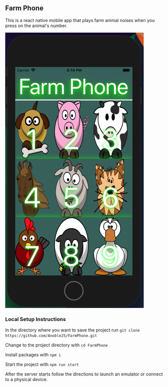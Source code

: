 ## Farm Phone

This is a react native mobile app that plays farm animal noises when you press on the animal's number.

![alt text](FarmPhoneScreen.png "Farm Phone Screen Shot")

### Local Setup Instructions

In the directory where you want to save the project run
`git clone https://github.com/Anoble25/FarmPhone.git`

Change to the project directory with
`cd FarmPhone`

Install packages with
`npm i`

Start the project with
`npm run start`

After the server starts follow the directions to launch an emulator or connect to a physical device.
